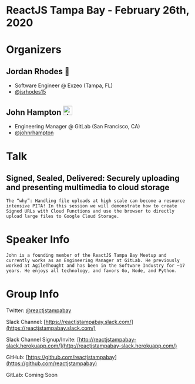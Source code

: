 # **ReactJS Tampa Bay - February 26th, 2020**

# Organizers

## Jordan Rhodes 🍑

- Software Engineer @ Exzeo (Tampa, FL)
- [@jsrhodes15](https://twitter.com/jsrhodes15)

## John Hampton <img src="https://emoji.slack-edge.com/T02592416/hipster-tanuki/94529b8ed5f5dd4a.png" alt="drawing" width="25"/>

- Engineering Manager @ GitLab (San Francisco, CA)
- [@johnrhampton](https://twitter.com/johnrhampton)

# Talk

## Signed, Sealed, Delivered: Securely uploading and presenting multimedia to cloud storage

```
The “why”: Handling file uploads at high scale can become a resource intensive PITA! In this session we will demonstrate how to create Signed URLs with Cloud Functions and use the browser to directly upload large files to Google Cloud Storage.
```

# Speaker Info

`John is a founding member of the ReactJS Tampa Bay Meetup and currently works as an Engineering Manager at GitLab. He previously worked at AgileThought and has been in the Software Industry for ~17 years. He enjoys all technology, and favors Go, Node, and Python.`

# Group Info

Twitter: [@reactjstampabay](https://twitter.com/reactjstampabay)

Slack Channel: [https://reactjstampabay.slack.com/](https://reactjstampabay.slack.com/)

Slack Channel Signup/Invite: [http://reactjstampabay-slack.herokuapp.com/](http://reactjstampabay-slack.herokuapp.com/)

GitHub: [https://github.com/reactjstampabay](https://github.com/reactjstampabay)

GitLab: Coming Soon
